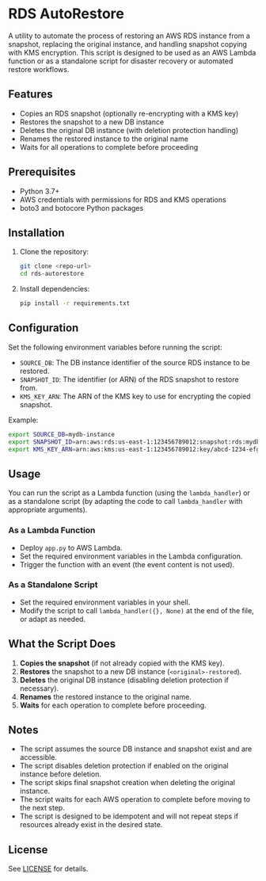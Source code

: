 # RDS AutoRestore

A utility to automate the process of restoring an AWS RDS instance from a snapshot, replacing the original instance, and handling snapshot copying with KMS encryption. This script is designed to be used as an AWS Lambda function or as a standalone script for disaster recovery or automated restore workflows.

## Features
- Copies an RDS snapshot (optionally re-encrypting with a KMS key)
- Restores the snapshot to a new DB instance
- Deletes the original DB instance (with deletion protection handling)
- Renames the restored instance to the original name
- Waits for all operations to complete before proceeding

## Prerequisites
- Python 3.7+
- AWS credentials with permissions for RDS and KMS operations
- boto3 and botocore Python packages

## Installation

1. Clone the repository:
   ```bash
   git clone <repo-url>
   cd rds-autorestore
   ```
2. Install dependencies:
   ```bash
   pip install -r requirements.txt
   ```

## Configuration

Set the following environment variables before running the script:

- `SOURCE_DB`: The DB instance identifier of the source RDS instance to be restored.
- `SNAPSHOT_ID`: The identifier (or ARN) of the RDS snapshot to restore from.
- `KMS_KEY_ARN`: The ARN of the KMS key to use for encrypting the copied snapshot.

Example:
```bash
export SOURCE_DB=mydb-instance
export SNAPSHOT_ID=arn:aws:rds:us-east-1:123456789012:snapshot:rds:mydb-snapshot
export KMS_KEY_ARN=arn:aws:kms:us-east-1:123456789012:key/abcd-1234-efgh-5678
```

## Usage

You can run the script as a Lambda function (using the `lambda_handler`) or as a standalone script (by adapting the code to call `lambda_handler` with appropriate arguments).

### As a Lambda Function
- Deploy `app.py` to AWS Lambda.
- Set the required environment variables in the Lambda configuration.
- Trigger the function with an event (the event content is not used).

### As a Standalone Script
- Set the required environment variables in your shell.
- Modify the script to call `lambda_handler({}, None)` at the end of the file, or adapt as needed.

## What the Script Does
1. **Copies the snapshot** (if not already copied with the KMS key).
2. **Restores** the snapshot to a new DB instance (`<original>-restored`).
3. **Deletes** the original DB instance (disabling deletion protection if necessary).
4. **Renames** the restored instance to the original name.
5. **Waits** for each operation to complete before proceeding.

## Notes
- The script assumes the source DB instance and snapshot exist and are accessible.
- The script disables deletion protection if enabled on the original instance before deletion.
- The script skips final snapshot creation when deleting the original instance.
- The script waits for each AWS operation to complete before moving to the next step.
- The script is designed to be idempotent and will not repeat steps if resources already exist in the desired state.

## License

See [LICENSE](LICENSE) for details.
